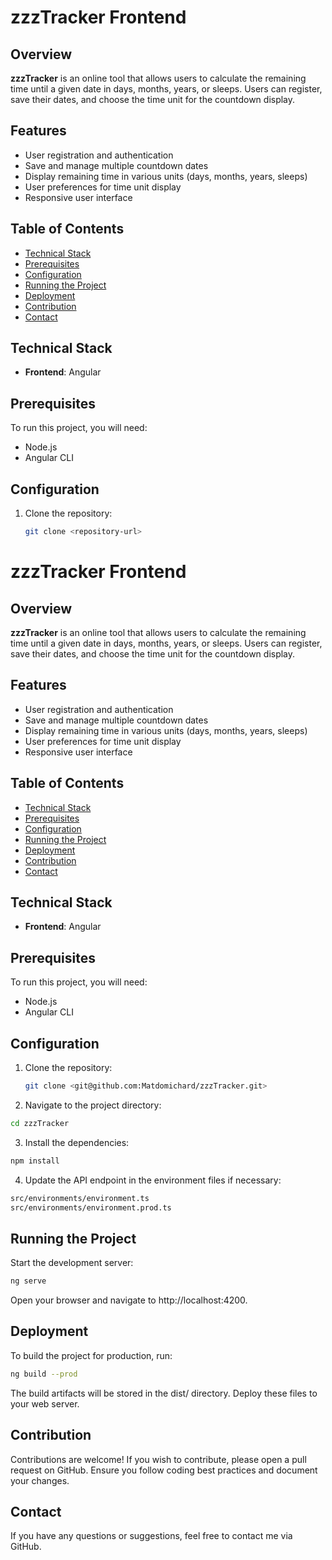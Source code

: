# zzzTracker Frontend

## Overview

**zzzTracker** is an online tool that allows users to calculate the remaining time until a given date in days, months, years, or sleeps. Users can register, save their dates, and choose the time unit for the countdown display.

## Features

- User registration and authentication
- Save and manage multiple countdown dates
- Display remaining time in various units (days, months, years, sleeps)
- User preferences for time unit display
- Responsive user interface

## Table of Contents

- [Technical Stack](#technical-stack)
- [Prerequisites](#prerequisites)
- [Configuration](#configuration)
- [Running the Project](#running-the-project)
- [Deployment](#deployment)
- [Contribution](#contribution)
- [Contact](#contact)

## Technical Stack

- **Frontend**: Angular

## Prerequisites

To run this project, you will need:

- Node.js
- Angular CLI

## Configuration

1. Clone the repository:
   ```bash
   git clone <repository-url>
   ```

# zzzTracker Frontend

## Overview

**zzzTracker** is an online tool that allows users to calculate the remaining time until a given date in days, months, years, or sleeps. Users can register, save their dates, and choose the time unit for the countdown display.

## Features

- User registration and authentication
- Save and manage multiple countdown dates
- Display remaining time in various units (days, months, years, sleeps)
- User preferences for time unit display
- Responsive user interface

## Table of Contents

- [Technical Stack](#technical-stack)
- [Prerequisites](#prerequisites)
- [Configuration](#configuration)
- [Running the Project](#running-the-project)
- [Deployment](#deployment)
- [Contribution](#contribution)
- [Contact](#contact)

## Technical Stack

- **Frontend**: Angular

## Prerequisites

To run this project, you will need:

- Node.js
- Angular CLI

## Configuration

1. Clone the repository:
   ```bash
   git clone <git@github.com:Matdomichard/zzzTracker.git>
   ```
2. Navigate to the project directory:

```bash
cd zzzTracker
```

3. Install the dependencies:

```bash
npm install
```

4. Update the API endpoint in the environment files if necessary:

```bash
src/environments/environment.ts
src/environments/environment.prod.ts
```

## Running the Project

Start the development server:

```bash
ng serve
```

Open your browser and navigate to http://localhost:4200.

## Deployment

To build the project for production, run:

```bash
ng build --prod
```

The build artifacts will be stored in the dist/ directory. Deploy these files to your web server.

## Contribution

Contributions are welcome! If you wish to contribute, please open a pull request on GitHub. Ensure you follow coding best practices and document your changes.

## Contact

If you have any questions or suggestions, feel free to contact me via GitHub.
